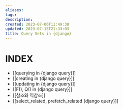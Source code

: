 ```yaml
---
aliases: 
tags: 
description:
created: 2023-07-06T11:49:38
updated: 2023-07-15T21:33:03
title: Query Sets in {django}
---
```


# INDEX

- [[querying in {django query}]]
- [[creating in {django query}]]
- [[updating in {django query}]]
- [[F(), Q() in {django query}]]
- [[참조와 역참조]]
- [[select_related, prefetch_related {django query}]]

